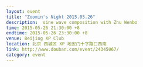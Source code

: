 ```yaml
---
layout: event
title: "Zoomin's Night 2015.05.26"
description:  sine wave composition with Zhu Wenbo
time: 2015-05-26 21:30:00 +8
endtime: 2015-05-26 23:30:00 +8
venue: Beijing XP Club
location: 北京 西城区 XP 地安门十字路口西南
link: http://www.douban.com/event/24345067/
category: event
---
```

